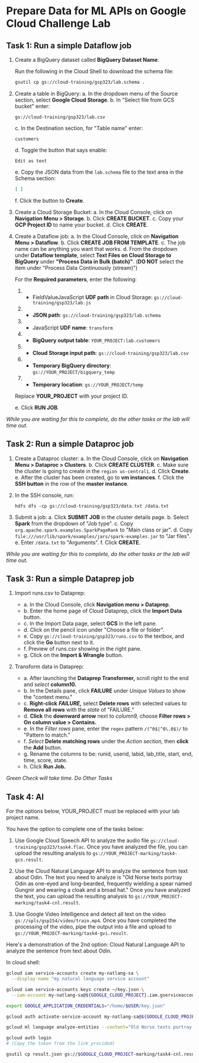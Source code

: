 # Prepare Data for ML APIs on Google Cloud Challenge Lab

## Task 1: Run a simple Dataflow job

1. Create a BigQuery dataset called **BigQuery Dataset Name**.

   Run the following in the Cloud Shell to download the schema file:
   ```bash
   gsutil cp gs://cloud-training/gsp323/lab.schema .
   ```

2. Create a table in BigQuery:
   a. In the dropdown menu of the Source section, select **Google Cloud Storage**.
   b. In "Select file from GCS bucket" enter:  
      ```
      gs://cloud-training/gsp323/lab.csv
      ```
   c. In the Destination section, for "Table name" enter:  
      ```
      customers
      ```
   d. Toggle the button that says enable:  
      ```
      Edit as text
      ```
   e. Copy the JSON data from the `lab.schema` file to the text area in the Schema section:
      ```json
      [ ]
      ```
   f. Click the button to **Create**.

3. Create a Cloud Storage Bucket:
   a. In the Cloud Console, click on **Navigation Menu > Storage**.
   b. Click **CREATE BUCKET**.
   c. Copy your **GCP Project ID** to name your bucket.
   d. Click **CREATE**.

4. Create a Dataflow job:
   a. In the Cloud Console, click on **Navigation Menu > Dataflow**.
   b. Click **CREATE JOB FROM TEMPLATE**.
   c. The job name can be anything you want that works.
   d. From the dropdown under **Dataflow template**, select **Text Files on Cloud Storage to BigQuery** under **"Process Data in Bulk (batch)"**. (**DO NOT** select the item under "Process Data Continuously (stream)")

   For the **Required parameters**, enter the following:
   1. - FieldValueJavaScript **UDF path** in Cloud Storage: `gs://cloud-training/gsp323/lab.js`
   2. - **JSON path**: `gs://cloud-training/gsp323/lab.schema`
   3. - JavaScript **UDF name**: `transform`
   4. - **BigQuery output table**: `YOUR_PROJECT:lab.customers`
   5. - **Cloud Storage input path**: `gs://cloud-training/gsp323/lab.csv`
   6. - **Temporary BigQuery directory**: `gs://YOUR_PROJECT/bigquery_temp`
   7. - **Temporary location**: `gs://YOUR_PROJECT/temp`

   Replace **YOUR_PROJECT** with your project ID.

   e. Click **RUN JOB**.

*While you are waiting for this to complete, do the other tasks or the lab will time out.*

## Task 2: Run a simple Dataproc job

1. Create a Dataproc cluster:
   a. In the Cloud Console, click on **Navigation Menu > Dataproc > Clusters**.
   b. Click **CREATE CLUSTER**.
   c. Make sure the cluster is going to create in the `region us-central1`.
   d. Click **Create**.
   e. After the cluster has been created, go to **vm instances**.
   f. Click the **SSH button** in the row of the **master instance**.

2. In the SSH console, run:
   ```
   hdfs dfs -cp gs://cloud-training/gsp323/data.txt /data.txt
   ```

3. Submit a job:
   a. Click **SUBMIT JOB** in the cluster details page.
   b. Select **Spark** from the dropdown of "Job type".
   c. Copy `org.apache.spark.examples.SparkPageRank` to "Main class or jar".
   d. Copy `file:///usr/lib/spark/examples/jars/spark-examples.jar` to "Jar files".
   e. Enter `/data.txt` to "Arguments".
   f. Click **CREATE**.

*While you are waiting for this to complete, do the other tasks or the lab will time out.*

## Task 3: Run a simple Dataprep job

1. Import runs.csv to Dataprep:
   - a. In the Cloud Console, click **Navigation menu > Dataprep**.
   - b. Enter the home page of Cloud Dataprep, click the **Import Data** button.
   - c. In the Import Data page, select **GCS** in the left pane.
   - d. Click on the pencil icon under "Choose a file or folder".
   - e. Copy `gs://cloud-training/gsp323/runs.csv` to the textbox, and click the **Go** button next to it.
   - f. Preview of runs.csv showing in the right pane.
   - g. Click on the **Import & Wrangle** button.

2. Transform data in Dataprep:
   - a. After launching the **Dataprep Transformer,** scroll right to the end and *select* **column10.**
   - b. In the Details pane, click **FAILURE** under *Unique Values* to show the "context menu."
   - c. **Right-click** ***FAILURE,*** select **Delete rows** with selected values to **Remove all rows** with the *state* of "FAILURE."
   - d. **Click** the **downward arrow** next to *column9,* choose **Filter rows > On column value > Contains.**
   - e. In the *Filter rows* pane, enter the ``` regex ``` pattern `/(^0$|^0\.0$)/` to "Pattern to match."
   - f. *Select* **Delete matching rows** under the *Action section,* then **click** the **Add** button.
   - g. Rename the columns to be: runid, userid, labid, lab_title, start, end, time, score, state.
   - h. Click **Run Job.**

*Green Check will take time. Do Other Tasks*

## Task 4: AI

For the options below, YOUR_PROJECT must be replaced with your lab project name.

You have the option to complete one of the tasks below:

1. Use Google Cloud Speech API to analyze the audio file `gs://cloud-training/gsp323/task4.flac`. Once you have analyzed the file, you can upload the resulting analysis to `gs://YOUR_PROJECT-marking/task4-gcs.result`.

2. Use the Cloud Natural Language API to analyze the sentence from text about Odin. The text you need to analyze is "Old Norse texts portray Odin as one-eyed and long-bearded, frequently wielding a spear named Gungnir and wearing a cloak and a broad hat." Once you have analyzed the text, you can upload the resulting analysis to `gs://YOUR_PROJECT-marking/task4-cnl.result`.

3. Use Google Video Intelligence and detect all text on the video `gs://spls/gsp154/video/train.mp4`. Once you have completed the processing of the video, pipe the output into a file and upload to `gs://YOUR_PROJECT-marking/task4-gvi.result`.

Here's a demonstration of the 2nd option: Cloud Natural Language API to analyze the sentence from text about Odin.

In cloud shell:

```bash
gcloud iam service-accounts create my-natlang-sa \
  --display-name "my natural language service account"

gcloud iam service-accounts keys create ~/key.json \
  --iam-account my-natlang-sa@${GOOGLE_CLOUD_PROJECT}.iam.gserviceaccount.com

export GOOGLE_APPLICATION_CREDENTIALS="/home/$USER/key.json"

gcloud auth activate-service-account my-natlang-sa@${GOOGLE_CLOUD_PROJECT}.iam.gserviceaccount.com --key-file=$GOOGLE_APPLICATION_CREDENTIALS

gcloud ml language analyze-entities --content="Old Norse texts portray Odin as one-eyed and long-bearded, frequently wielding a spear named Gungnir and wearing a cloak and a broad hat." > result.json

gcloud auth login
# (Copy the token from the link provided)

gsutil cp result.json gs://$GOOGLE_CLOUD_PROJECT-marking/task4-cnl.result
```



